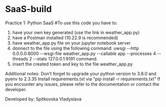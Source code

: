 # SaaS-build
Practice 1: Python SaaS 
#To use this code you have to:
1) have your own key generated (use the link in weather_app.py)
2) have a Postman installed (10.22.9 is recommended)
3) have weather_app.py file on your jupyter notebook server
4) donnect to the file using the following command:
uwsgi --http 0.0.0.0:8000 --wsgi-file weather_app.py --callable app --processes 4 --threads 2 --stats 127.0.0.1:9191 command.
5) insert the created token and key to the file weather_app.py

Additional notes:
Don't forget to upgrade your python version to 3.8.0 and pyenv to 2.3.35
Install requirements.txt via "pip install -r requirements.txt"
If you encounter any issues, please refer to the documentation or contact the developer.
 
Developed by: Spitkovska Vladyslava 
